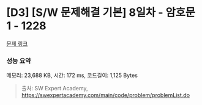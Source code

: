 # [D3] [S/W 문제해결 기본] 8일차 - 암호문1 - 1228 

[문제 링크](https://swexpertacademy.com/main/code/problem/problemDetail.do?contestProbId=AV14w-rKAHACFAYD) 

### 성능 요약

메모리: 23,688 KB, 시간: 172 ms, 코드길이: 1,125 Bytes



> 출처: SW Expert Academy, https://swexpertacademy.com/main/code/problem/problemList.do